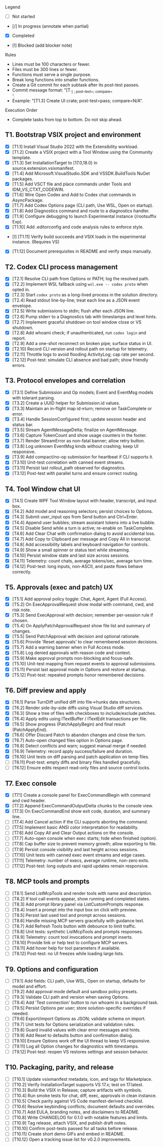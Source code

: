 Legend
- [ ] Not started
- [/] In progress (annotate when partial)
- [x] Completed
- [!] Blocked (add blocker note)

Rules
- Lines must be 100 characters or fewer.
- Files must be 300 lines or fewer.
- Functions must serve a single purpose.
- Break long functions into smaller functions.
- Create a Git commit for each subtask after its post-test passes.
- Commit message format: "[T<task>.<sub>] <short>; post-test=<pass>; compare=<summary>".
- Example: "[T1.3] Create UI crate; post-test=pass; compare=N/A".

Execution Order
- Complete tasks from top to bottom. Do not skip ahead.

## T1. Bootstrap VSIX project and environment
- [x] [T1.1] Install Visual Studio 2022 with the Extensibility workload.
- [x] [T1.2] Create a VSIX project with a Tool Window using the Community template.
- [x] [T1.3] Set InstallationTarget to [17.0,18.0) in source.extension.vsixmanifest.
- [x] [T1.4] Add Microsoft.VisualStudio.SDK and VSSDK.BuildTools NuGet packages.
- [x] [T1.5] Add VSCT file and place commands under Tools and IDM_VS_CTXT_CODEWIN.
- [x] [T1.6] Wire Open Codex and Add to Codex chat commands in AsyncPackage.
- [x] [T1.7] Add Codex Options page (CLI path, Use WSL, Open on startup).
- [x] [T1.8] Add Diagnostics command and route to a diagnostics handler.
- [x] [T1.9] Configure debugging to launch Experimental instance (/rootsuffix Exp).
- [x] [T1.10] Add .editorconfig and code analysis rules to enforce style.
- [!] [T1.11] Verify build succeeds and VSIX loads in the experimental instance. (Requires VS)
- [x] [T1.12] Document prerequisites in README and verify steps manually.

## T2. Codex CLI process management
- [x] [T2.1] Resolve CLI path from Options or PATH; log the resolved path.
- [x] [T2.2] Implement WSL fallback using `wsl.exe -- codex proto` when opted in.
- [x] [T2.3] Start `codex proto` as a long-lived process in the solution directory.
- [x] [T2.4] Read stdout line-by-line; treat each line as a JSON event envelope.
- [x] [T2.5] Write submissions to stdin; flush after each JSON line.
- [x] [T2.6] Pump stderr to a Diagnostics tab with timestamps and level hints.
- [x] [T2.7] Implement graceful shutdown on tool window close or VS shutdown.
- [x] [T2.8] Add whoami check; if unauthenticated, run `codex login` and report.
- [x] [T2.9] Add a one-shot reconnect on broken pipe; surface status in UI.
- [x] [T2.10] Record CLI version and rollout path on startup for telemetry.
- [x] [T2.11] Throttle logs to avoid flooding ActivityLog; cap rate per second.
- [x] [T2.12] Post-test: simulate CLI absence and bad path; show friendly errors.

## T3. Protocol envelopes and correlation
- [x] [T3.1] Define Submission and Op models; Event and EventMsg models with tolerant parsing.
- [x] [T3.2] Create a UUID helper for Submission.id values.
- [x] [T3.3] Maintain an in-flight map id→turn; remove on TaskComplete or error.
- [x] [T3.4] Handle SessionConfigured first; update session header and status bar.
- [x] [T3.5] Stream AgentMessageDelta; finalize on AgentMessage.
- [x] [T3.6] Capture TokenCount and show usage counters in the footer.
- [x] [T3.7] Render StreamError as non-fatal banner; allow retry button.
- [x] [T3.8] Log unknown EventMsg kinds without crashing; keep UI responsive.
- [x] [T3.9] Add compact/no-op submission for heartbeat if CLI supports it.
- [x] [T3.10] Unit-test correlation with canned event streams.
- [x] [T3.11] Persist last rollout_path observed for diagnostics.
- [x] [T3.12] Post-test with parallel turns and ensure correct routing.

## T4. Tool Window chat UI
- [x] [T4.1] Create WPF Tool Window layout with header, transcript, and input box.
- [x] [T4.2] Add model and reasoning selectors; persist choices to Options.
- [x] [T4.3] Submit user_input ops from Send button and Ctrl+Enter.
- [x] [T4.4] Append user bubbles; stream assistant tokens into a live bubble.
- [x] [T4.5] Disable Send while a turn is active; re-enable on TaskComplete.
- [x] [T4.6] Add Clear Chat with confirmation dialog to avoid accidental loss.
- [x] [T4.7] Add Copy to Clipboard per message and Copy All in transcript.
- [x] [T4.8] Add accessibility labels and keyboard navigation for controls.
- [x] [T4.9] Show a small spinner or status text while streaming.
- [x] [T4.10] Persist window state and last size across sessions.
- [x] [T4.11] Telemetry: count chats, average tokens/sec, average turn time.
- [x] [T4.12] Post-test: long inputs, non-ASCII, and paste flows behave correctly.

## T5. Approvals (exec and patch) UX
- [x] [T5.1] Add approval policy toggle: Chat, Agent, Agent (Full Access).
- [x] [T5.2] On ExecApprovalRequest show modal with command, cwd, and risk note.
- [x] [T5.3] Send ExecApproval with decision; remember per-session rule if chosen.
- [x] [T5.4] On ApplyPatchApprovalRequest show file list and summary of changes.
- [x] [T5.5] Send PatchApproval with decision and optional rationale.
- [x] [T5.6] Provide 'Reset approvals' to clear remembered session decisions.
- [x] [T5.7] Add a warning banner when in Full Access mode.
- [x] [T5.8] Log denied approvals with reason code and context.
- [x] [T5.9] Make approval prompts non-blocking and focus-safe.
- [x] [T5.10] Unit-test mapping from request events to approval submissions.
- [x] [T5.11] Persist last approval mode in Options and restore at startup.
- [x] [T5.12] Post-test: repeated prompts honor remembered decisions.

## T6. Diff preview and apply
- [x] [T6.1] Parse TurnDiff unified diff into file→hunks data structures.
- [x] [T6.2] Render side-by-side diffs using Visual Studio diff services.
- [x] [T6.3] Show a tree of files with checkboxes to include/exclude patches.
- [x] [T6.4] Apply edits using ITextBuffer / ITextEdit transactions per file.
- [x] [T6.5] Show progress (PatchApplyBegin) and final result (PatchApplyEnd).
- [x] [T6.6] Offer Discard Patch to abandon changes and close the turn.
- [x] [T6.7] Auto-open changed files option in Options page.
- [x] [T6.8] Detect conflicts and warn; suggest manual merge if needed.
- [x] [T6.9] Telemetry: record apply success/failure and duration.
- [x] [T6.10] Unit tests on diff parsing and patch application on temp files.
- [ ] [T6.11] Post-test: empty diffs and binary files handled gracefully.
- [ ] [T6.12] Ensure edits respect read-only files and source control locks.

## T7. Exec console
- [x] [T7.1] Create a console panel for ExecCommandBegin with command and cwd header.
- [x] [T7.2] Append ExecCommandOutputDelta chunks to the console view.
- [x] [T7.3] On ExecCommandEnd show exit code, duration, and summary line.
- [ ] [T7.4] Add Cancel action if the CLI supports aborting the command.
- [ ] [T7.5] Implement basic ANSI color interpretation for readability.
- [ ] [T7.6] Add Copy All and Clear Output actions on the console.
- [ ] [T7.7] Auto-open console when exec starts; hide when finished (option).
- [ ] [T7.8] Cap buffer size to prevent memory growth; allow exporting to file.
- [ ] [T7.9] Persist console visibility and last height across sessions.
- [ ] [T7.10] Unit tests with canned exec event streams and edge cases.
- [ ] [T7.11] Telemetry: number of execs, average runtime, non-zero exits.
- [ ] [T7.12] Post-test: long outputs and rapid updates remain responsive.

## T8. MCP tools and prompts
- [ ] [T8.1] Send ListMcpTools and render tools with name and description.
- [ ] [T8.2] If tool call events appear, show running and completed states.
- [ ] [T8.3] Add prompt library panel via ListCustomPrompts response.
- [ ] [T8.4] Insert a prompt into the input box on click with preview.
- [ ] [T8.5] Persist last used tool and prompt across sessions.
- [ ] [T8.6] Handle missing MCP servers gracefully with guidance text.
- [ ] [T8.7] Add Refresh Tools button with debounce to limit traffic.
- [ ] [T8.8] Unit tests: synthetic ListMcpTools and prompts responses.
- [ ] [T8.9] Telemetry: count tool invocations and prompt inserts.
- [ ] [T8.10] Provide link or help text to configure MCP servers.
- [ ] [T8.11] Add hover help for tool parameters if available.
- [ ] [T8.12] Post-test: no UI freezes while loading large lists.

## T9. Options and configuration
- [ ] [T9.1] Add fields: CLI path, Use WSL, Open on startup, defaults for model and effort.
- [ ] [T9.2] Add approval mode default and sandbox policy presets.
- [ ] [T9.3] Validate CLI path and version when saving Options.
- [ ] [T9.4] Add 'Test connection' button to run whoami in a background task.
- [ ] [T9.5] Persist Options per user; store solution-specific overrides if needed.
- [ ] [T9.6] Export/import Options as JSON; validate schema on import.
- [ ] [T9.7] Unit tests for Options serialization and validation rules.
- [ ] [T9.8] Guard invalid values with clear error messages and hints.
- [ ] [T9.9] Add Reset to defaults button and confirmation dialog.
- [ ] [T9.10] Ensure Options work off the UI thread to keep VS responsive.
- [ ] [T9.11] Log all Option changes for diagnostics with timestamps.
- [ ] [T9.12] Post-test: reopen VS restores settings and session behavior.

## T10. Packaging, parity, and release
- [ ] [T10.1] Update vsixmanifest metadata, icon, and tags for Marketplace.
- [ ] [T10.2] Verify InstallationTarget supports VS 17.x; test on 17.latest.
- [ ] [T10.3] Build the VSIX in Release; capture artifacts with symbols.
- [ ] [T10.4] Run smoke tests for chat, diff, exec, approvals in clean instance.
- [ ] [T10.5] Check parity against VS Code manifest-derived checklist.
- [ ] [T10.6] Resolve keybinding conflicts; document defaults and overrides.
- [ ] [T10.7] Add EULA, branding notes, and disclaimers to README.
- [ ] [T10.8] Write CHANGELOG for 0.1.0 with notable features and limits.
- [ ] [T10.9] Tag release, attach VSIX, and publish draft notes.
- [ ] [T10.10] Confirm post-tests passed for all tasks before release.
- [ ] [T10.11] Create short demo GIFs and embed in README.
- [ ] [T10.12] Open a tracking issue list for v0.2.0 improvements.
